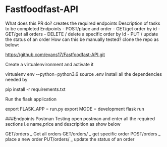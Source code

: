 # Fastfoodfast-API
What does this PR do?
creates the required endpoints
Description of tasks to be completed
Endpoints
        - POST/place and order
        - GET/get order by id
        - GET/get all orders
        - DELETE / delete a specific order by Id
        - PUT / update the status of an order
How can this be manually tested?
clone the repo as below:

https://github.com/evans17/Fastfoodfast-API.git

Create a virtualenvironment and activate it

virtualenv env --python=python3.6
source .env
Install all the dependencies needed by

pip install -r requirements.txt

Run the flask application

export FLASK_APP = run.py
export MODE = development
flask run 

###Endpoints Postman Testing
open postman and enter all the required sections i.e name,price and descripition as show below

GET/orders _ Get all orders
GET/orders/<orderId> _ get  specific order
POST/orders _ place a new  order
PUT/orders/<orderId> _ update the status of an order

